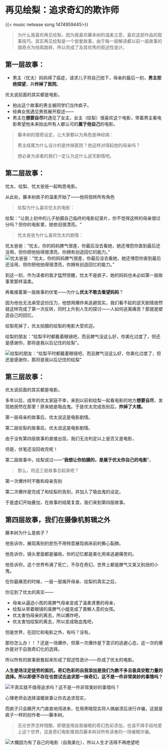 # 再见绘梨：追求奇幻的欺诈师


{{< music netease song 1474959445>}}

> 为什么我喜欢再见绘梨，因为我喜欢藤本树的温柔立意，喜欢这部作品的叙事技巧。其实再见绘梨是一个嵌套故事，由于每一层解读都以前一层故事的猎奇点为线索跳转，所以完成了及其优秀的叙述性诡计。

## 第一层故事：

- 男主（忧太）妈妈得了癌症，请求儿子将自己拍下，母亲的最后一刻，**男主拒绝探望**，并**炸掉了医院**。

优太说前面的其实都是电影。

- 拍出这个故事的男主被同学们当作疯子。
- 经典女孩遇见男孩展开叙述——
- 男主在**想要自尽**时遇见了女主，女主（绘梨）很喜欢这个电影，带着男主看电影希望他未来拍出所有人都认可的**属于他自己**的电影。

> 藤本树的猎奇设定，让大家都以为角色是神经病：
>
> 男主结尾为什么设计的是炸掉医院？他这样对得起他的母亲吗？
>
> 想必身为读者的我们一定认为这什么逆天剧情吧。

## 第二层故事：

忧太、绘梨、忧太爸爸一起构思电影。

从此处，藤本树疯子的温柔开始了——他将扭转所有角色

> 绘梨为什么喜欢忧太的电影：

绘梨："让刚上初中的儿子拍摄自己临终的电影纪录片，你不觉得这样的母亲很过分吗？但你的电影里，她依旧很漂亮。"

> 忧太爸爸为什么喜欢忧太的剧情：

忧太爸爸：“忧太，你的妈妈脾气很差，你最后没去看她，她还埋怨你直到最后还没用，但你把他拍得很漂亮，你拥有创造回忆的能力。”
![忧太爸爸：“忧太，你的妈妈脾气很差，你最后没去看她，她还埋怨你直到最后还没用，但你把他拍得很漂亮，你拥有创造回忆的能力。”](/img/再见绘梨.zh-cn-20240523115422923.webp)

到这一刻，作为读者的我才猛然惊醒，忧太不是疯子，她的妈妈也未必如第一层故事里那样温柔。

再看接着第一层故事的伏笔——为什么**优太不敢去看望妈妈**？

因为他也无法承受这份压力，他想用爆炸来逃避现实。我们看不起的逆天剧情居然就这样完成了第一次反转，同时上升到人生的探讨——人如何逃离痛苦？那就是塑造自己的回忆。

绘梨死掉了，优太拍摄的绘梨的电影大受欢迎。

绘梨的朋友：“绘梨平时都戴着眼镜吧，而且脾气没这么好，你美化过度了，但还是感谢你，那将是我以后记住的绘梨”。

![绘梨的朋友：“绘梨平时都戴着眼镜吧，而且脾气没这么好，你美化过度了，但还是感谢你，那将是我以后记住的绘梨”](/img/再见绘梨.zh-cn-20240523115442574.webp)

## 第三层故事：

优太说前面的其实都是电影。

多年以后，成年的优太家庭不幸，来到以前和绘梨一起看电影的地方**想要自尽**，发现她居然在那里！原来她是吸血鬼。于是优太完成告别后，**炸掉了大楼。**

第一层母亲的故事后，优太说这是电影剧情。

第二层绘梨的故事后，优太说这是电影剧情。

由于没有第四层故事的直接出现，我们无法判定以上是否又是电影，

但是，伏笔还没回收完呢！

第二层故事中，绘梨说过——“**我想让你拍摄的，是属于优太你自己的电影**”。

> 那么，将这三层故事合起来呢？

第一次爆炸时不敢和母亲告别

第二次爆炸是完成了和绘梨的告别，并加入了吸血鬼的设定。

于是虚幻开始叠加，在故事的结尾复盘，我们来到第四层故事。

## 第四层故事，我们在摄像机剪辑之外

藤本树为什么是疯子？

他告诉你，展现离别的悲伤不用特意展现病床前的撕心裂肺。

他告诉你，镜头里面都是骗局，你的记忆都是美化用来逃避痛苦的。

他告诉你，这个世界布满了死亡，不存在奇幻，世界上都是脾气又臭又别扭的小鬼。

在你最痛苦的时候，一层一层揭开母亲、绘梨的真实之后，

你见到了优太的真实——

- 母亲从逼迫小孩的臭脾气母亲变成了温柔贤惠的母亲，
- 绘梨从带着眼镜的臭脾气小姐变成了善解人意的女孩。
- 优太害怕母亲的离去，所以爆炸吧，
- 优太害怕绘梨的离去，所以变成吸血鬼吧，

但是世界，在回忆和电影之外，有吗？没有。

那你怎么办！！？还是一场爆炸，但第一次爆炸是下意识的逃避心态，这一次的爆炸是对于自我奇幻化的选择。

所以所有的故事嵌套起来形成了叙述性诡计——形成了优太的电影。

 **人生是场注定徒劳的抵抗，奇幻色彩的自我添加是我们为数不多且极具安慰力量的选择。所以即便不存在也尝试去追求那一抹奇幻，这不是一件非常美妙的事情吗？**

![不真实就不值得追求吗？这不是一件非常美妙的事情吗？](/img/再见绘梨.zh-cn-20240523115506321.webp)

心理老师会选择温暖故事让你去追求现实，

而疯子只会踢开大门直直地闯进来，在用黑暗现实将人搞崩溃后进行诈骗，这就是疯子一样的创作者——藤本树。

> 无论世界怎样残酷，即便是用自我催眠的奇幻色彩添加，也请不择手段地爱上这个世界，这是奇幻电影推销员藤本树对所有读者的一场催眠诈骗。

![大概因为有了自己的电影（自我美化），所以人生才活得不再绝望吧](/img/再见绘梨.zh-cn-20240523115526326.webp)


